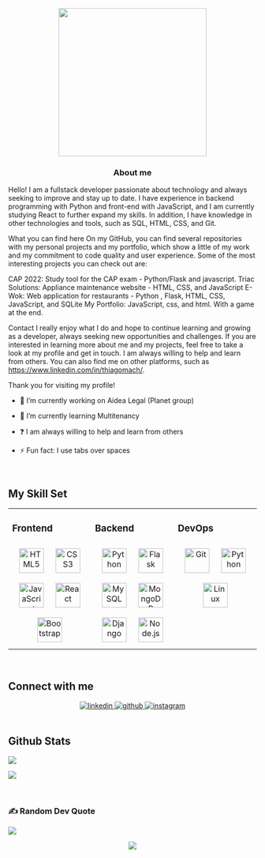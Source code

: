 <div align="center">
<img src="https://media.giphy.com/media/jdPMeyv9rn0hZHh8n9/giphy.gif" align="center" height="300" width="300" />
</div> 
  

### <div align="center">About me

Hello! I am a fullstack developer passionate about technology and always seeking to improve and stay up to date. I have experience in backend programming with Python and front-end with JavaScript, and I am currently studying React to further expand my skills. In addition, I have knowledge in other technologies and tools, such as SQL, HTML, CSS, and Git.

What you can find here
On my GitHub, you can find several repositories with my personal projects and my portfolio, which show a little of my work and my commitment to code quality and user experience. Some of the most interesting projects you can check out are:

CAP 2022: Study tool for the CAP exam - Python/Flask and javascript.
Triac Solutions: Appliance maintenance website - HTML, CSS, and JavaScript
E-Wok: Web application for restaurants - Python , Flask, HTML, CSS, JavaScript, and SQLite
My Portfolio: JavaScript, css, and html. With a game at the end.

Contact
I really enjoy what I do and hope to continue learning and growing as a developer, always seeking new opportunities and challenges. If you are interested in learning more about me and my projects, feel free to take a look at my profile and get in touch. I am always willing to help and learn from others. You can also find me on other platforms, such as https://www.linkedin.com/in/thiagomach/.

Thank you for visiting my profile!</div>  
  

- 🔭 I’m currently working on Aidea Legal (Planet group)
  

- 🌱 I’m currently learning Multitenancy  
  

- ❓ I am always willing to help and learn from others  
  

- ⚡ Fun fact: I use tabs over spaces  
  

<br/>  


## My Skill Set  
<table><tr><td valign="top" width="33%">



### Frontend  
<div align="center">  
<a href="https://en.wikipedia.org/wiki/HTML5" target="_blank"><img style="margin: 10px" src="https://profilinator.rishav.dev/skills-assets/html5-original-wordmark.svg" alt="HTML5" height="50" /></a>  
<a href="https://www.w3schools.com/css/" target="_blank"><img style="margin: 10px" src="https://profilinator.rishav.dev/skills-assets/css3-original-wordmark.svg" alt="CSS3" height="50" /></a>  
<a href="https://www.javascript.com/" target="_blank"><img style="margin: 10px" src="https://profilinator.rishav.dev/skills-assets/javascript-original.svg" alt="JavaScript" height="50" /></a>  
<a href="https://reactjs.org/" target="_blank"><img style="margin: 10px" src="https://profilinator.rishav.dev/skills-assets/react-original-wordmark.svg" alt="React" height="50" /></a>  
<a href="https://getbootstrap.com/docs/3.4/javascript/" target="_blank"><img style="margin: 10px" src="https://profilinator.rishav.dev/skills-assets/bootstrap-plain.svg" alt="Bootstrap" height="50" /></a>  
</div>

</td><td valign="top" width="33%">



### Backend  
<div align="center">  
<a href="https://www.python.org/" target="_blank"><img style="margin: 10px" src="https://profilinator.rishav.dev/skills-assets/python-original.svg" alt="Python" height="50" /></a>  
<a href="https://flask.palletsprojects.com/" target="_blank"><img style="margin: 10px" src="https://profilinator.rishav.dev/skills-assets/flask.png" alt="Flask" height="50" /></a>  
<a href="https://www.mysql.com/" target="_blank"><img style="margin: 10px" src="https://profilinator.rishav.dev/skills-assets/mysql-original-wordmark.svg" alt="MySQL" height="50" /></a>  
<a href="https://www.mongodb.com/" target="_blank"><img style="margin: 10px" src="https://profilinator.rishav.dev/skills-assets/mongodb-original-wordmark.svg" alt="MongoDB" height="50" /></a>  
<a href="https://www.djangoproject.com/" target="_blank"><img style="margin: 10px" src="https://profilinator.rishav.dev/skills-assets/django-original.svg" alt="Django" height="50" /></a>  
<a href="https://nodejs.org/" target="_blank"><img style="margin: 10px" src="https://profilinator.rishav.dev/skills-assets/nodejs-original-wordmark.svg" alt="Node.js" height="50" /></a>  
</div>

</td><td valign="top" width="33%">



### DevOps  
<div align="center">  
<a href="https://github.com/" target="_blank"><img style="margin: 10px" src="https://profilinator.rishav.dev/skills-assets/git-scm-icon.svg" alt="Git" height="50" /></a>  
<a href="https://www.python.org/" target="_blank"><img style="margin: 10px" src="https://profilinator.rishav.dev/skills-assets/python-original.svg" alt="Python" height="50" /></a>  
<a href="https://www.linux.org/" target="_blank"><img style="margin: 10px" src="https://profilinator.rishav.dev/skills-assets/linux-original.svg" alt="Linux" height="50" /></a>  
</div>

</td></tr></table>  

<br/>  


## Connect with me  
<div align="center">
<a href="https://linkedin.com/in/thiagomach" target="_blank">
<img src=https://img.shields.io/badge/linkedin-%231E77B5.svg?&style=for-the-badge&logo=linkedin&logoColor=white alt=linkedin style="margin-bottom: 5px;" />
</a>
<a href="https://github.com/thiagoc-machado" target="_blank">
<img src=https://img.shields.io/badge/github-%2324292e.svg?&style=for-the-badge&logo=github&logoColor=white alt=github style="margin-bottom: 5px;" />
</a>
<a href="https://instagram.com/thiagoc.machado" target="_blank">
<img src=https://img.shields.io/badge/instagram-%23000000.svg?&style=for-the-badge&logo=instagram&logoColor=white alt=instagram style="margin-bottom: 5px;" />
</a>  
</div>  
  

<br/>  


## Github Stats  
![](https://github-readme-streak-stats.herokuapp.com/?user=thiagoc-machado&theme=vue-dark&hide_border=false)<br>

![](https://github-readme-stats.vercel.app/api/top-langs/?username=thiagoc-machado&theme=vue-dark&hide_border=false&include_all_commits=false&count_private=false&layout=compact)
 
  

<br/>  


### ✍️ Random Dev Quote
![](https://quotes-github-readme.vercel.app/api?type=horizontal&theme=radical)

<div align="center">
<img src="https://komarev.com/ghpvc/?username=thiagoc-machado&&style=flat-square" align="center" />
</div>  
